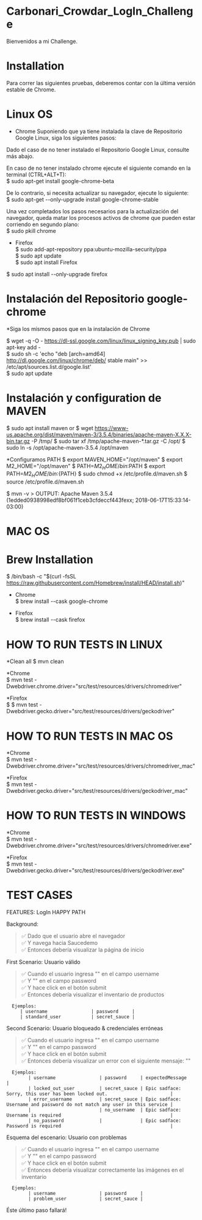 # Carbonari_Crowdar_LogIn_Challenge

Bienvenidos a mi Challenge.

# Installation

Para correr las siguientes pruebas, deberemos contar con la última versión estable de Chrome. <br />

# Linux OS

* Chrome
Suponiendo que ya tiene instalada la clave de Repositorio Google Linux, siga los siguientes pasos: <br />

Dado el caso de no tener instalado el Repositorio Google Linux, consulte más abajo.

En caso de no tener instalado chrome ejecute el siguiente comando en la terminal (CTRL+ALT+T): <br />
$ sudo apt-get install google-chrome-beta <br />

De lo contrario, si necesita actualizar su navegador, ejecute lo siguiente: <br />
$ sudo apt-get --only-upgrade install google-chrome-stable <br />

Una vez completados los pasos necesarios para la actualización del navegador, queda matar los procesos activos de chrome que pueden estar corriendo en segundo plano: <br />
$ sudo pkill chrome <br />

* Firefox <br />
$ sudo add-apt-repository ppa:ubuntu-mozilla-security/ppa <br />
$ sudo apt update <br />
$ sudo apt install Firefox <br />

$ sudo apt install --only-upgrade firefox <br />

# Instalación del Repositorio google-chrome
*Siga los mismos pasos que en la instalación de Chrome <br />

$ wget -q -O - https://dl-ssl.google.com/linux/linux_signing_key.pub | sudo apt-key add - <br />
$ sudo sh -c 'echo "deb [arch=amd64] http://dl.google.com/linux/chrome/deb/ stable main" >> /etc/apt/sources.list.d/google.list' <br />
$ sudo apt update <br />

# Instalación y configuration de MAVEN

$ sudo apt install maven
           or
$ wget https://www-us.apache.org/dist/maven/maven-3/3.5.4/binaries/apache-maven-X.X.X-bin.tar.gz -P /tmp/
$ sudo tar xf /tmp/apache-maven-*.tar.gz -C /opt/
$ sudo ln -s /opt/apache-maven-3.5.4 /opt/maven

*Configuramos PATH
$ export MAVEN_HOME="/opt/maven"
$ export M2_HOME="/opt/maven"
$ PATH=$M2_HOME/bin:$PATH
$ export PATH=${M2_HOME}/bin:${PATH}
$ sudo chmod +x /etc/profile.d/maven.sh
$ source /etc/profile.d/maven.sh

$ mvn -v >
OUTPUT: Apache Maven 3.5.4 (1edded0938998edf8bf061f1ceb3cfdeccf443fexx; 2018-06-17T15:33:14-03:00)

# MAC OS

# Brew Installation

$ /bin/bash -c "$(curl -fsSL https://raw.githubusercontent.com/Homebrew/install/HEAD/install.sh)" <br />

* Chrome <br />
$ brew install --cask google-chrome <br />

* Firefox <br />
$ brew install --cask firefox <br />

# HOW TO RUN TESTS IN LINUX

*Clean all
$ mvn clean

*Chrome <br />
$ mvn test -Dwebdriver.chrome.driver="src/test/resources/drivers/chromedriver" <br />

*Firefox <br />
$ $ mvn test -Dwebdriver.gecko.driver="src/test/resources/drivers/geckodriver" <br />

# HOW TO RUN TESTS IN MAC OS

*Chrome <br />
$ mvn test -Dwebdriver.chrome.driver="src/test/resources/drivers/chromedriver_mac" <br />

*Firefox <br />
$ mvn test -Dwebdriver.gecko.driver="src/test/resources/drivers/geckodriver_mac" <br />

# HOW TO RUN TESTS IN WINDOWS

*Chrome <br />
$ mvn test -Dwebdriver.chrome.driver="src/test/resources/drivers/chromedriver.exe" <br />

*Firefox <br />
$ mvn test -Dwebdriver.gecko.driver="src/test/resources/drivers/geckodriver.exe" <br />



# TEST CASES

FEATURES: LogIn HAPPY PATH

Background:
> ✅ Dado que el usuario abre el navegador <br />
✅ Y navega hacia Saucedemo <br />
✅ Entonces debería visualizar la página de inicio <br />

First Scenario: Usuario válido
> ✅ Cuando el usuario ingresa "<username>" en el campo username <br />
✅ Y "<password>" en el campo password <br />
✅ Y hace click en el botón submit <br />
✅ Entonces debería visualizar el inventario de productos <br />

      Ejemplos:
         | username                | password     |
         | standard_user           | secret_sauce |

Second Scenario: Usuario bloqueado & credenciales erróneas
> ✅ Cuando el usuario ingresa "<username>" en el campo username <br />
✅ Y "<password>" en el campo password <br />
✅ Y hace click en el botón submit <br />
✅ Entonces debería visualizar un error con el siguiente mensaje: "<expectedMessage>" <br />

      Ejemplos:
            | username                | password     | expectedMessage                                                           |
            | locked_out_user         | secret_sauce | Epic sadface: Sorry, this user has been locked out.                       |
            | error_username          | secret_sauce | Epic sadface: Username and password do not match any user in this service |
            |                         | no_username  | Epic sadface: Username is required                                        |
            | no_password             |              | Epic sadface: Password is required                                        |
      
Esquema del escenario: Usuario con problemas
> ✅ Cuando el usuario ingresa "<username>" en el campo username <br />
✅ Y "<password>" en el campo password <br />
✅ Y hace click en el botón submit <br />
✅ Entonces debería visualizar correctamente las imágenes en el inventario <br />

      Ejemplos:
            | username                | password     |
            | problem_user            | secret_sauce |

   Éste último paso fallará!
